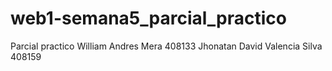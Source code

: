 # web1-semana5_parcial_practico
Parcial practico
William Andres Mera 408133
Jhonatan David Valencia Silva 408159
